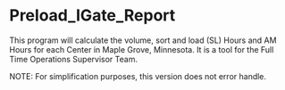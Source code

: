 # Preload_IGate_Report


This program will calculate the volume, sort and load (SL) Hours and AM Hours for each Center in Maple Grove, Minnesota.
It is a tool for the Full Time Operations Supervisor Team.


NOTE: For simplification purposes, this version does not error handle. 

